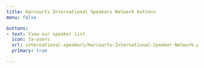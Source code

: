 ```yaml
---
title: Harcourts International Speakers Network buttons
menu: false

buttons:
- text: View our speaker list
  icon: fa-users
  url: international-speakers/Harcourts-International-Speaker-Network.pdf
  primary: true

---
```

